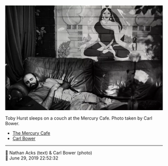 ![Toby Hurst sleeps on a couch at the Mercury Cafe](assets/9b7e1bfda0fecd1b9ff23224ef65fb8a.webp)

Toby Hurst sleeps on a couch at the Mercury Cafe. Photo taken by Carl Bower.

* [The Mercury Cafe](http://mercurycafe.com)
* [Carl Bower](https://carlbowerphotos.com)

- - - -

<span aria-hidden="true">👥</span> Nathan Acks (text) & Carl Bower (photo)  
<span aria-hidden="true">📅</span> June 29, 2019 22:52:32
